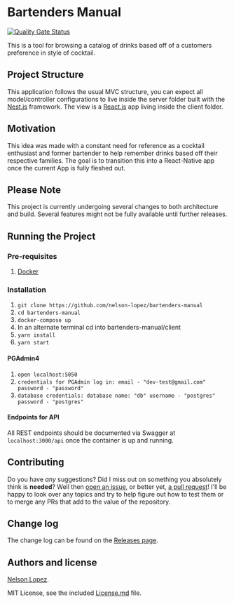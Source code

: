 # Bartenders Manual

[![Quality Gate Status](https://sonarcloud.io/api/project_badges/measure?project=nelson-lopez_bartenders-manual&metric=alert_status)](https://sonarcloud.io/dashboard?id=nelson-lopez_bartenders-manual)

This is a tool for browsing a catalog of drinks based off of a customers preference in style of cocktail.

## Project Structure

This application follows the usual MVC structure, you can expect all model/controller configurations to live inside the server folder built with the [Nest.js](https://nestjs.com/) framework. The view is a [React.js](https://reactjs.org/) app living inside the client folder.

## Motivation

This idea was made with a constant need for reference as a cocktail enthusiast and former bartender to help remember drinks based off their respective families. The goal is to transition this into a React-Native app once the current App is fully fleshed out.

## Please Note

This project is currently undergoing several changes to both architecture and build. Several features might not be fully available until further releases.

## Running the Project

### Pre-requisites

1. [Docker](https://docs.docker.com/v17.09/engine/installation/)

### Installation

1. `git clone https://github.com/nelson-lopez/bartenders-manual`
2. `cd bartenders-manual`
3. `docker-compose up`
4. In an alternate terminal cd into bartenders-manual/client 
5. `yarn install`
6. `yarn start`


#### PGAdmin4

1. `open localhost:5050`
2. `credentials for PGAdmin log in: email - "dev-test@gmail.com" password - "password"`
3. `database credentials: database name: "db" username - "postgres" password - "postgres"`

#### Endpoints for API

All REST endpoints should be documented via Swagger at `localhost:3000/api` once the container is up and running.

## Contributing

Do you have _any_ suggestions? Did I miss out on something you absolutely think is **needed**? Well then [open an issue](https://github.com/nelson-lopez/bartenders-manual/issues), or better yet, [a pull request](https://github.com/nelson-lopez/bartenders-manual/pulls)! I'll be happy to look over any topics and try to help figure out how to test them or to merge any PRs that add to the value of the repository.

## Change log

The change log can be found on the [Releases page](https://github.com/nelson-lopez/bartenders-manual/releases).

## Authors and license

[Nelson Lopez](https://nelson-lopez.now.sh/).

MIT License, see the included [License.md](LICENSE) file.
